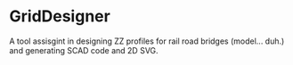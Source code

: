# GridDesigner
A tool assisgint in designing ZZ profiles for rail road bridges (model... duh.) and generating SCAD code and 2D SVG.
